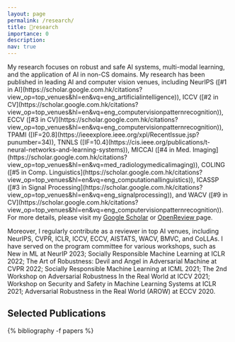 ```yaml
---
layout: page
permalink: /research/
title: 🔬research
importance: 0
description: 
nav: true
---
```

<div class="publications">
<div markdown="1">
My research focuses on robust and safe AI systems, multi-modal learning, and the application of AI in non-CS domains.
My research has been published in leading AI and computer vision venues, including NeurIPS ([#1 in AI](https://scholar.google.com.hk/citations?view_op=top_venues&hl=en&vq=eng_artificialintelligence)), ICCV ([#2 in CV](https://scholar.google.com.hk/citations?view_op=top_venues&hl=en&vq=eng_computervisionpatternrecognition)), ECCV ([#3 in CV](https://scholar.google.com.hk/citations?view_op=top_venues&hl=en&vq=eng_computervisionpatternrecognition)), TPAMI ([IF=20.8](https://ieeexplore.ieee.org/xpl/RecentIssue.jsp?punumber=34)), TNNLS ([IF=10.4](https://cis.ieee.org/publications/t-neural-networks-and-learning-systems)), MICCAI ([#4 in Med. Imaging](https://scholar.google.com.hk/citations?view_op=top_venues&hl=en&vq=med_radiologymedicalimaging)), COLING ([#5 in Comp. Linguistics](https://scholar.google.com.hk/citations?view_op=top_venues&hl=en&vq=eng_computationallinguistics)), ICASSP ([#3 in Signal Processing](https://scholar.google.com.hk/citations?view_op=top_venues&hl=en&vq=eng_signalprocessing)), and WACV ([#9 in CV](https://scholar.google.com.hk/citations?view_op=top_venues&hl=en&vq=eng_computervisionpatternrecognition)). For more details, please visit my <a href="https://scholar.google.com.hk/citations?user=bA-9t1cAAAAJ&hl=en"><u>Google Scholar</u></a> or <a href="https://openreview.net/profile?id=~Muhammad_Awais2"> <u>OpenReview</u> </a> page.

Moreover, I regularly contribute as a reviewer in top AI venues, including NeurIPS, CVPR, ICLR, ICCV, ECCV, AISTATS, WACV, BMVC, and CoLLAs. I have served on the program committee for various workshops, such as New in ML at NeurIP 2023; Socially Responsible Machine Learning at ICLR 2022; The Art of Robustness: Devil and Angel in Adversarial Machine at CVPR 2022; Socially Responsible Machine Learning at ICML 2021; The 2nd Workshop on Adversarial Robustness In the Real World at ICCV 2021; Workshop on Security and Safety in Machine Learning Systems at ICLR 2021; Adversarial Robustness in the Real World (AROW) at ECCV 2020.
</div>

<h2> Selected Publications </h2>

{% bibliography -f papers  %}

</div>

<!-- <p>
<br>
Robust and Safe AI: This includes my work on robust learning for distribution shifts and adversarial attacks.
    <span class='robustness'> Adversarial Robustness </span>:
    This is xyxz
    <br>
    <span class='robustness'> Out of Distribution Robustness  </span>:
    This is xyxz
    <br>
    <span class='robustness'> Robustness to Distribution Shifts </span>:
    This is xyxz

Multi-modal Learning: 

Applications of AI:
</p> -->

